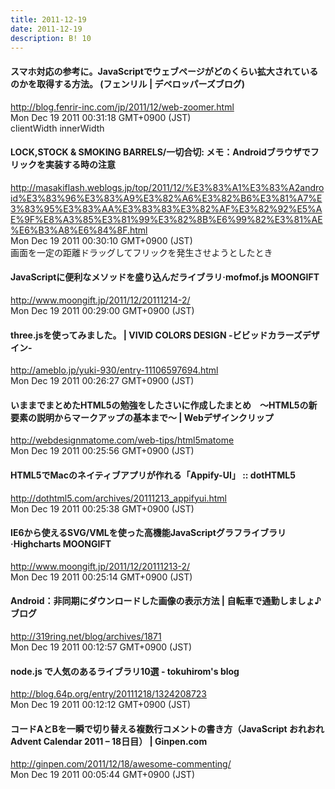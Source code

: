 ```yaml
---
title: 2011-12-19
date: 2011-12-19
description: B! 10
---
```


#### スマホ対応の参考に。JavaScriptでウェブページがどのくらい拡大されているのかを取得する方法。 (フェンリル | デベロッパーズブログ)
http://blog.fenrir-inc.com/jp/2011/12/web-zoomer.html<br>
Mon Dec 19 2011 00:31:18 GMT+0900 (JST)<br>
clientWidth innerWidth


#### LOCK,STOCK & SMOKING BARRELS/一切合切: メモ：Androidブラウザでフリックを実装する時の注意
http://masakiflash.weblogs.jp/top/2011/12/%E3%83%A1%E3%83%A2android%E3%83%96%E3%83%A9%E3%82%A6%E3%82%B6%E3%81%A7%E3%83%95%E3%83%AA%E3%83%83%E3%82%AF%E3%82%92%E5%AE%9F%E8%A3%85%E3%81%99%E3%82%8B%E6%99%82%E3%81%AE%E6%B3%A8%E6%84%8F.html<br>
Mon Dec 19 2011 00:30:10 GMT+0900 (JST)<br>
画面を一定の距離ドラッグしてフリックを発生させようとしたとき


#### JavaScriptに便利なメソッドを盛り込んだライブラリ·mofmof.js MOONGIFT
http://www.moongift.jp/2011/12/20111214-2/<br>
Mon Dec 19 2011 00:29:00 GMT+0900 (JST)<br>


#### three.jsを使ってみました。 | VIVID COLORS DESIGN -ビビッドカラーズデザイン-
http://ameblo.jp/yuki-930/entry-11106597694.html<br>
Mon Dec 19 2011 00:26:27 GMT+0900 (JST)<br>


#### いままでまとめたHTML5の勉強をしたさいに作成したまとめ　～HTML5の新要素の説明からマークアップの基本まで～ | Webデザインクリップ
http://webdesignmatome.com/web-tips/html5matome<br>
Mon Dec 19 2011 00:25:56 GMT+0900 (JST)<br>


#### HTML5でMacのネイティブアプリが作れる「Appify-UI」 :: dotHTML5
http://dothtml5.com/archives/20111213_appifyui.html<br>
Mon Dec 19 2011 00:25:38 GMT+0900 (JST)<br>


#### IE6から使えるSVG/VMLを使った高機能JavaScriptグラフライブラリ·Highcharts MOONGIFT
http://www.moongift.jp/2011/12/20111213-2/<br>
Mon Dec 19 2011 00:25:14 GMT+0900 (JST)<br>


#### Android：非同期にダウンロードした画像の表示方法 | 自転車で通勤しましょ♪ブログ
http://319ring.net/blog/archives/1871<br>
Mon Dec 19 2011 00:12:57 GMT+0900 (JST)<br>


#### node.js で人気のあるライブラリ10選 - tokuhirom's blog
http://blog.64p.org/entry/20111218/1324208723<br>
Mon Dec 19 2011 00:12:12 GMT+0900 (JST)<br>


#### コードAとBを一瞬で切り替える複数行コメントの書き方（JavaScript おれおれ Advent Calendar 2011 – 18日目） | Ginpen.com
http://ginpen.com/2011/12/18/awesome-commenting/<br>
Mon Dec 19 2011 00:05:44 GMT+0900 (JST)<br>


